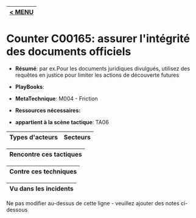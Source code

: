 |[< MENU](../README.md)|
|---|
# Counter C00165: assurer l'intégrité des documents officiels

* **Résumé**: par ex.Pour les documents juridiques divulgués, utilisez des requêtes en justice pour limiter les actions de découverte futures

* **PlayBooks**:

* **MetaTechnique**: M004 - Friction

* **Ressources nécessaires:**

* **appartient à la scène tactique**: TA06


|Types d'acteurs |Secteurs |
|----------- |------- |



|Rencontre ces tactiques |
|---------------------- |



|Contre ces techniques |
|------------------------- |



|Vu dans les incidents |
|----------------- |


Ne pas modifier au-dessus de cette ligne - veuillez ajouter des notes ci-dessous